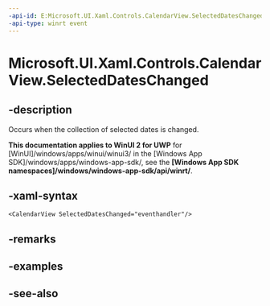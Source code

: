 ```yaml
---
-api-id: E:Microsoft.UI.Xaml.Controls.CalendarView.SelectedDatesChanged
-api-type: winrt event
---
```


<!-- Event syntax
public event Windows.Foundation.TypedEventHandler SelectedDatesChanged<Windows.UI.Xaml.Controls.CalendarView,  Windows.UI.Xaml.Controls.CalendarViewSelectedDatesChangedEventArgs>
-->

# Microsoft.UI.Xaml.Controls.CalendarView.SelectedDatesChanged

## -description
Occurs when the collection of selected dates is changed.

**This documentation applies to WinUI 2 for UWP** for [WinUI]/windows/apps/winui/winui3/ in the [Windows App SDK]/windows/apps/windows-app-sdk/, see the **[Windows App SDK namespaces]/windows/windows-app-sdk/api/winrt/**.

## -xaml-syntax
```xaml
<CalendarView SelectedDatesChanged="eventhandler"/>
```


## -remarks

## -examples

## -see-also
